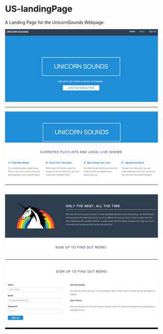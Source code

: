 # US-landingPage

A Landing Page for the UnicornSounds Webpage.

<img src ="/UnicornSoundsLandingPage/images/first.png">
<hr>
<img src ="/UnicornSoundsLandingPage/images/second.png">
<hr>
<img src ="/UnicornSoundsLandingPage/images/third.png">
<hr>
<img src = "/UnicornSoundsLandingPage/images/fourth.png">
